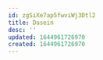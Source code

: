 ```yaml
---
id: zgSiXe7ap5fwviWj3Dtl2
title: Dasein
desc: ''
updated: 1644961726970
created: 1644961726970
---
```


